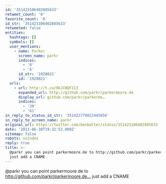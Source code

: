 ```yaml
---
id: '351423106402885633'
retweet_count: '0'
favorite_count: '0'
id_str: '351423106402885633'
retweeted: false
entities:
  hashtags: []
  symbols: []
  user_mentions:
    - name: Parker
      screen_name: parkr
      indices:
        - '0'
        - '6'
      id_str: '1928021'
      id: '1928021'
  urls:
    - url: http://t.co/OkJCWQF1I3
      expanded_url: http://github.com/parkr/parkermoore.de
      display_url: github.com/parkr/parkermo…
      indices:
        - '39'
        - '61'
in_reply_to_status_id_str: '351422778022445056'
in_reply_to_screen_name: parkr
original_url: https://twitter.com/benbalter/status/351423106402885633
date: '2013-06-30T19:32:52.000Z'
sitemap: false
robots: noindex
reply: true
title: >-
  @parkr you can point parkermoore.de to http://github.com/parkr/parkermoore.de…
  just add a CNAME
---
```


@parkr you can point parkermoore.de to http://github.com/parkr/parkermoore.de… just add a CNAME